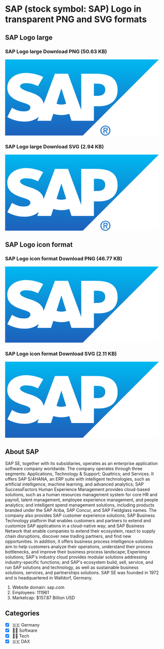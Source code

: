 # SAP (stock symbol: SAP) Logo in transparent PNG and SVG formats

## SAP Logo large

### SAP Logo large Download PNG (50.63 KB)

![SAP Logo large Download PNG (50.63 KB)](/img/orig/SAP_BIG-323a7da5.png)

### SAP Logo large Download SVG (2.94 KB)

![SAP Logo large Download SVG (2.94 KB)](/img/orig/SAP_BIG-d6f3fc09.svg)

## SAP Logo icon format

### SAP Logo icon format Download PNG (46.77 KB)

![SAP Logo icon format Download PNG (46.77 KB)](/img/orig/SAP-be0cdcc9.png)

### SAP Logo icon format Download SVG (2.11 KB)

![SAP Logo icon format Download SVG (2.11 KB)](/img/orig/SAP-bcdc223a.svg)

## About SAP

SAP SE, together with its subsidiaries, operates as an enterprise application software company worldwide. The company operates through three segments: Applications, Technology & Support; Qualtrics; and Services. It offers SAP S/4HANA, an ERP suite with intelligent technologies, such as artificial intelligence, machine learning, and advanced analytics; SAP SuccessFactors Human Experience Management provides cloud-based solutions, such as a human resources management system for core HR and payroll, talent management, employee experience management, and people analytics; and intelligent spend management solutions, including products branded under the SAP Ariba, SAP Concur, and SAP Fieldglass names. The company also provides SAP customer experience solutions; SAP Business Technology platform that enables customers and partners to extend and customize SAP applications in a cloud-native way; and SAP Business Network that enable companies to extend their ecosystem, react to supply chain disruptions, discover new trading partners, and find new opportunities. In addition, it offers business process intelligence solutions aim to help customers analyze their operations, understand their process bottlenecks, and improve their business process landscape; Experience solutions; SAP's industry cloud provides modular solutions addressing industry-specific functions; and SAP's ecosystem build, sell, service, and run SAP solutions and technology, as well as sustainable business solutions, services, and partnerships solutions. SAP SE was founded in 1972 and is headquartered in Walldorf, Germany.

1. Website domain: sap.com
2. Employees: 111961
3. Marketcap: $157.87 Billion USD


## Categories
- [x] 🇩🇪 Germany
- [x] 👨‍💻 Software
- [x] 👩‍💻 Tech
- [x] 🇩🇪 DAX
